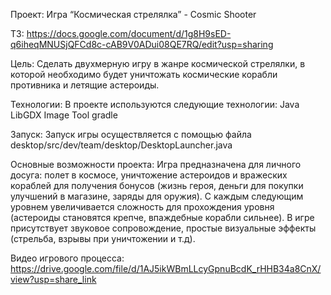Проект:
Игра “Космическая стрелялка” - Cosmic Shooter

ТЗ:
https://docs.google.com/document/d/1g8H9sED-q6iheqMNUSjQFCd8c-cAB9V0ADui08QE7RQ/edit?usp=sharing

Цель:
Сделать двухмерную игру в жанре космической стрелялки, в которой необходимо будет уничтожать космические корабли
противника и летящие астероиды.

Технологии:
В проекте используются следующие технологии:
Java
LibGDX
Image Tool
gradle

Запуск:
Запуск игры осуществляется с помощью файла desktop/src/dev/team/desktop/DesktopLauncher.java

Основные возможности проекта:
Игра предназначена для личного досуга: полет в космосе, уничтожение астероидов и вражеских кораблей для получения
бонусов (жизнь героя, деньги для покупки улучшений в магазине, заряды для оружия). С каждым следующим уровнем
увеличивается сложность для прохождения уровня (астероиды становятся крепче, впаждебные корабли сильнее). В игре
присутствует звуковое сопровождение, простые визуальные эффекты (стрельба, взрывы при уничтожении и т.д).

Видео игрового процесса:
https://drive.google.com/file/d/1AJ5ikWBmLLcyGpnuBcdK_rHHB34a8CnX/view?usp=share_link